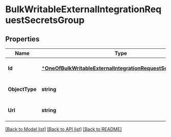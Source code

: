 # BulkWritableExternalIntegrationRequestSecretsGroup

## Properties
Name | Type | Description | Notes
------------ | ------------- | ------------- | -------------
**Id** | [***OneOfBulkWritableExternalIntegrationRequestSecretsGroupId**](OneOfBulkWritableExternalIntegrationRequestSecretsGroupId.md) |  | [optional] [default to null]
**ObjectType** | **string** |  | [optional] [default to null]
**Url** | **string** |  | [optional] [default to null]

[[Back to Model list]](../README.md#documentation-for-models) [[Back to API list]](../README.md#documentation-for-api-endpoints) [[Back to README]](../README.md)

